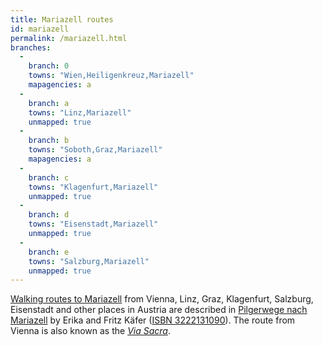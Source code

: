 ```yaml
---
title: Mariazell routes
id: mariazell
permalink: /mariazell.html
branches:
  -
    branch: 0
    towns: "Wien,Heiligenkreuz,Mariazell"
    mapagencies: a
  -
    branch: a
    towns: "Linz,Mariazell"
    unmapped: true
  -
    branch: b
    towns: "Soboth,Graz,Mariazell"
    mapagencies: a
  -
    branch: c
    towns: "Klagenfurt,Mariazell"
    unmapped: true
  -
    branch: d
    towns: "Eisenstadt,Mariazell"
    unmapped: true
  -
    branch: e
    towns: "Salzburg,Mariazell"
    unmapped: true
---
```


[Walking routes to Mariazell][0] from Vienna, Linz, Graz, Klagenfurt, Salzburg, Eisenstadt and other places in Austria are described in [Pilgerwege nach Mariazell][1] by Erika and Fritz Käfer ([ISBN 3222131090][2]). The route from Vienna is also known as the [_Via Sacra_][3].

[0]: http://www.alpenverein.at/weitwanderer/weitwanderwege/2002_01_21_130.php
[1]: http://www.mariazell.at/index.php/Pilgerwege.html
[2]: http://www.amazon.de/exec/obidos/ASIN/3222131090/europaischefe-21
[3]: http://www.mariazell.at/index.php/Via-Sacra.html